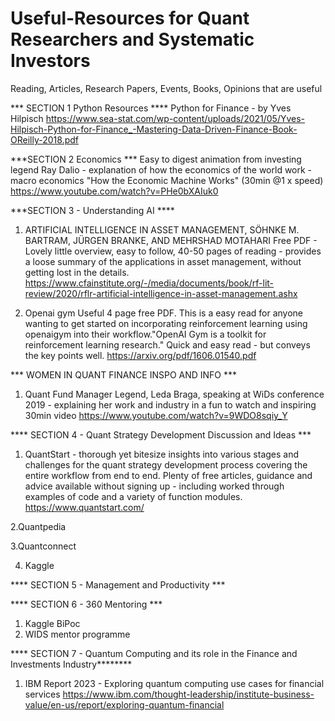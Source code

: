 # Useful-Resources for Quant Researchers and Systematic Investors
Reading, Articles, Research Papers, Events, Books, Opinions that are useful

*** SECTION 1 Python Resources  ****
Python for Finance - by Yves Hilpisch
https://www.sea-stat.com/wp-content/uploads/2021/05/Yves-Hilpisch-Python-for-Finance_-Mastering-Data-Driven-Finance-Book-OReilly-2018.pdf


***SECTION 2 Economics ***
Easy to digest animation from investing legend Ray Dalio - explanation of how the economics of the world work - macro economics 
"How the Economic Machine Works" (30min @1 x speed)
https://www.youtube.com/watch?v=PHe0bXAIuk0

***SECTION 3 - Understanding AI ****
1. ARTIFICIAL INTELLIGENCE IN ASSET MANAGEMENT, SÖHNKE M. BARTRAM, JÜRGEN BRANKE, AND MEHRSHAD MOTAHARI
Free PDF - Lovely little overview, easy to follow, 40-50 pages of reading - provides a loose summary of the applications in asset management, without getting lost in the details.
https://www.cfainstitute.org/-/media/documents/book/rf-lit-review/2020/rflr-artificial-intelligence-in-asset-management.ashx

2. Openai gym Useful 4 page free PDF.  This is a easy read for anyone wanting to get started on incorporating reinforcement learning using openaigym into their workflow."OpenAI Gym is a toolkit for reinforcement learning research."  Quick and easy read - but conveys the key points well. 
https://arxiv.org/pdf/1606.01540.pdf




*** WOMEN IN QUANT FINANCE INSPO AND INFO ***
1. Quant Fund Manager Legend, Leda Braga, speaking at WiDs conference 2019 - explaining her work and industry in a fun to watch and inspiring 30min video
https://www.youtube.com/watch?v=9WDO8sqiy_Y



**** SECTION 4 - Quant Strategy Development Discussion and Ideas ***
1. QuantStart - thorough yet bitesize insights into various stages and challenges for the quant strategy development process covering the entire workflow from end to end.  Plenty of free articles, guidance and advice available without signing up - including worked through examples of code and a variety of function modules. 
https://www.quantstart.com/

2.Quantpedia

3.Quantconnect

4. Kaggle


**** SECTION 5 - Management and Productivity ***

**** SECTION 6 - 360 Mentoring  ***
1. Kaggle BiPoc
2. WIDS mentor programme

**** SECTION 7 - Quantum Computing and its role in the Finance and Investments Industry********
1. IBM Report 2023 - Exploring quantum computing use cases for financial services
   https://www.ibm.com/thought-leadership/institute-business-value/en-us/report/exploring-quantum-financial
